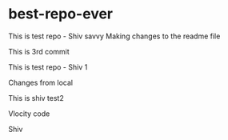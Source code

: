 # best-repo-ever



This is test repo - Shiv savvy
Making changes to the readme file

This is 3rd commit


This is test repo - Shiv 1

Changes from local

This is shiv test2

Vlocity code

Shiv
